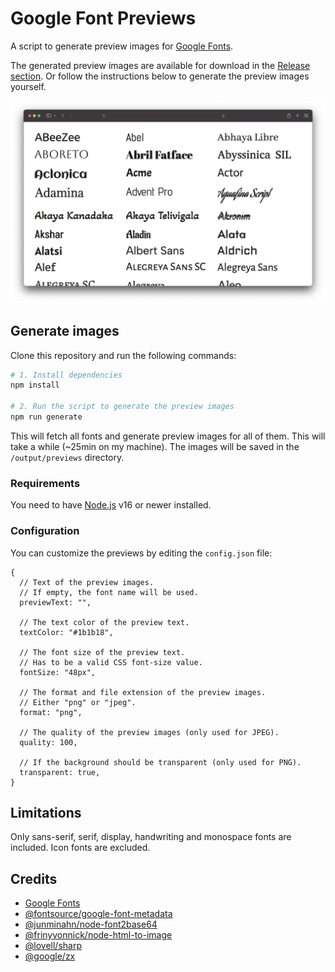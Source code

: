 # Google Font Previews

A script to generate preview images for [Google Fonts](https://fonts.google.com).

The generated preview images are available for download in the [Release section](https://github.com/rothsandro/google-fonts-preview/releases).
Or follow the instructions below to generate the preview images yourself.

!["List of generated preview images"](./preview.png)

## Generate images

Clone this repository and run the following commands:

```bash
# 1. Install dependencies
npm install

# 2. Run the script to generate the preview images
npm run generate
```

This will fetch all fonts and generate preview images for all of them. This will take a while (~25min on my machine).
The images will be saved in the `/output/previews` directory.

### Requirements

You need to have [Node.js](https://nodejs.org) v16 or newer installed.

### Configuration

You can customize the previews by editing the `config.json` file:

```json5
{
  // Text of the preview images.
  // If empty, the font name will be used.
  previewText: "",

  // The text color of the preview text.
  textColor: "#1b1b18",

  // The font size of the preview text.
  // Has to be a valid CSS font-size value.
  fontSize: "48px",

  // The format and file extension of the preview images.
  // Either "png" or "jpeg".
  format: "png",

  // The quality of the preview images (only used for JPEG).
  quality: 100,

  // If the background should be transparent (only used for PNG).
  transparent: true,
}
```

## Limitations

Only sans-serif, serif, display, handwriting and monospace fonts are included. Icon fonts are excluded.

## Credits

- [Google Fonts](https://fonts.google.com)
- [@fontsource/google-font-metadata](https://github.com/fontsource/google-font-metadata)
- [@junminahn/node-font2base64](https://github.com/junminahn/node-font2base64)
- [@frinyvonnick/node-html-to-image](https://github.com/frinyvonnick/node-html-to-image)
- [@lovell/sharp](https://github.com/lovell/sharp)
- [@google/zx](https://github.com/google/zx)
